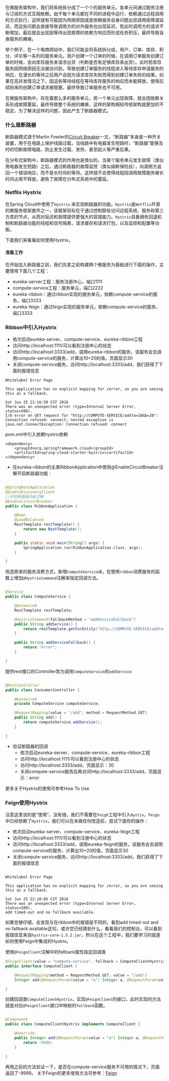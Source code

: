 在微服务架构中，我们将系统拆分成了一个个的服务单元，各单元间通过服务注册与订阅的方式互相依赖。由于每个单元都在不同的进程中运行，依赖通过远程调用的方式执行，这样就有可能因为网络原因或是依赖服务自身问题出现调用故障或延迟，而这些问题会直接导致调用方的对外服务也出现延迟，若此时调用方的请求不断增加，最后就会出现因等待出现故障的依赖方响应而形成任务积压，最终导致自身服务的瘫痪。

举个例子，在一个电商网站中，我们可能会将系统拆分成，用户、订单、库存、积分、评论等一系列的服务单元。用户创建一个订单的时候，在调用订单服务创建订单的时候，会向库存服务来请求出货（判断是否有足够库存来出货）。此时若库存服务因网络原因无法被访问到，导致创建订单服务的线程进入等待库存申请服务的响应，在漫长的等待之后用户会因为请求库存失败而得到创建订单失败的结果。如果在高并发情况之下，因这些等待线程在等待库存服务的响应而未能释放，使得后续到来的创建订单请求被阻塞，最终导致订单服务也不可用。

在微服务架构中，存在着那么多的服务单元，若一个单元出现故障，就会因依赖关系形成故障蔓延，最终导致整个系统的瘫痪，这样的架构相较传统架构就更加的不稳定。为了解决这样的问题，因此产生了断路器模式。

### 什么是断路器

断路器模式源于Martin Fowler的[Circuit Breaker](https://martinfowler.com/bliki/CircuitBreaker.html)一文。“断路器”本身是一种开关装置，用于在电路上保护线路过载，当线路中有电器发生短路时，“断路器”能够及时的切断故障电路，防止发生过载、发热、甚至起火等严重后果。

在分布式架构中，断路器模式的作用也是类似的，当某个服务单元发生故障（类似用电器发生短路）之后，通过断路器的故障监控（类似熔断保险丝），向调用方返回一个错误响应，而不是长时间的等待。这样就不会使得线程因调用故障服务被长时间占用不释放，避免了故障在分布式系统中的蔓延。

### Netflix Hystrix
在Spring Cloud中使用了`Hystrix` 来实现断路器的功能。`Hystrix`是`Netflix`开源的微服务框架套件之一，该框架目标在于通过控制那些访问远程系统、服务和第三方库的节点，从而对延迟和故障提供更强大的容错能力。`Hystrix`具备拥有回退机制和断路器功能的线程和信号隔离，请求缓存和请求打包，以及监控和配置等功能。

下面我们来看看如何使用Hystrix。
#### 准备工作
在开始加入断路器之前，我们先拿之前构建两个微服务为基础进行下面的操作，主要使用下面几个工程：
* eureka-server工程：服务注册中心，端口1111
* compute-service工程：服务单元，端口2222
* eureka-ribbon：通过ribbon实现的服务单元，依赖compute-service的服务，端口3333
* eureka-feign：通过feign实现的服务单元，依赖compute-service的服务，端口3333

### Ribbon中引入Hystrix
* 依次启动eureka-server、compute-service、eureka-ribbon工程
* 访问http://localhost:1111/可以看到注册中心的状态
* 访问http://localhost:3333/add，调用eureka-ribbon的服务，该服务会去调用compute-service的服务，计算出10+20的值，页面显示30
* 关闭compute-service服务，访问http://localhost:3333/add，我们获得了下面的报错信息

```
Whitelabel Error Page

This application has no explicit mapping for /error, so you are seeing this as a fallback.

Sat Jun 25 21:16:59 CST 2016
There was an unexpected error (type=Internal Server Error, status=500).
I/O error on GET request for "http://COMPUTE-SERVICE/add?a=10&b=20": Connection refused: connect; nested exception is java.net.ConnectException: Connection refused: connect

```
pom.xml中引入依赖hystrix依赖
```
<dependency>
    <groupId>org.springframework.cloud</groupId>
    <artifactId>spring-cloud-starter-hystrix</artifactId>
</dependency>

```
* 在eureka-ribbon的主类RibbonApplication中使用@EnableCircuitBreaker注解开启断路器功能：

```java

@SpringBootApplication
@EnableDiscoveryClient
//开启断路器功能注解
@EnableCircuitBreaker
public class RibbonApplication {

	@Bean
	@LoadBalanced
	RestTemplate restTemplate() {
		return new RestTemplate();
	}

	public static void main(String[] args) {
		SpringApplication.run(RibbonApplication.class, args);
	}

}

```
改造原来的服务消费方式，新增`ComputeService类`，在使用`ribbon`消费服务的函数上增加`@HystrixCommand`注解来指定回调方法。
```java

@Service
public class ComputeService {

    @Autowired
    RestTemplate restTemplate;

    @HystrixCommand(fallbackMethod = "addServiceFallback")
    public String addService() {
        return restTemplate.getForEntity("http://COMPUTE-SERVICE/add?a=10&b=20", String.class).getBody();
    }

    public String addServiceFallback() {
        return "error";
    }

}

```
提供rest接口的Controller改为调用`ComputeService`的`addService`

```java

@RestController
public class ConsumerController {

    @Autowired
    private ComputeService computeService;

    @RequestMapping(value = "/add", method = RequestMethod.GET)
    public String add() {
        return computeService.addService();
    }

}

```

* 验证断路器的回调
    * 依次启动eureka-server、compute-service、eureka-ribbon工程
    * 访问http://localhost:1111/可以看到注册中心的状态
    * 访问http://localhost:3333/add，页面显示：30
    * 关闭compute-service服务后再访问http://localhost:3333/add，页面显示：error

更多关于Hystrix的使用可参考How To Use

### Feign使用Hystrix
注意这里说的是“使用”，没有错，我们不需要在`Feigh`工程中引入`Hystix`，`Feign`中已经依赖了`Hystrix`，我们可以在未做任何改造前，尝试下面你的操作：

* 依次启动eureka-server、compute-service、eureka-feign工程
* 访问http://localhost:1111/可以看到注册中心的状态
* 访问http://localhost:3333/add，调用eureka-feign的服务，该服务会去调用compute-service的服务，计算出10+20的值，页面显示30
* 关闭compute-service服务，访问http://localhost:3333/add，我们获得了下面的报错信息
```

Whitelabel Error Page

This application has no explicit mapping for /error, so you are seeing this as a fallback.

Sat Jun 25 22:10:05 CST 2016
There was an unexpected error (type=Internal Server Error, status=500).
add timed-out and no fallback available.

```
如果您够仔细，会发现与在ribbon中的报错是不同的，看到add timed-out and no fallback available这句，或许您已经猜到什么，看看我们的控制台，可以看到报错信息来自`hystrix-core-1.5.2.jar`，所以在这个工程中，我们要学习的就是如何使用Feign中集成的Hystrix。

使用`@FeignClient`注解中的fallback属性指定回调类
```java
@FeignClient(value = "compute-service", fallback = ComputeClientHystrix.class)
public interface ComputeClient {

    @RequestMapping(method = RequestMethod.GET, value = "/add")
    Integer add(@RequestParam(value = "a") Integer a, @RequestParam(value = "b") Integer b);

}
```
创建回调类`ComputeClientHystrix`，实现`@FeignClient`的接口，此时实现的方法就是对应`@FeignClient`接口中映射的`fallback`函数。
```java

@Component
public class ComputeClientHystrix implements ComputeClient {

    @Override
    public Integer add(@RequestParam(value = "a") Integer a, @RequestParam(value = "b") Integer b) {
        return -9999;
    }

}

```
再用之前的方法验证一下，是否在compute-service服务不可用的情况下，页面返回了-9999。
关于Feign的更多使用方法可参考：[Feign](https://github.com/OpenFeign/feign)



















